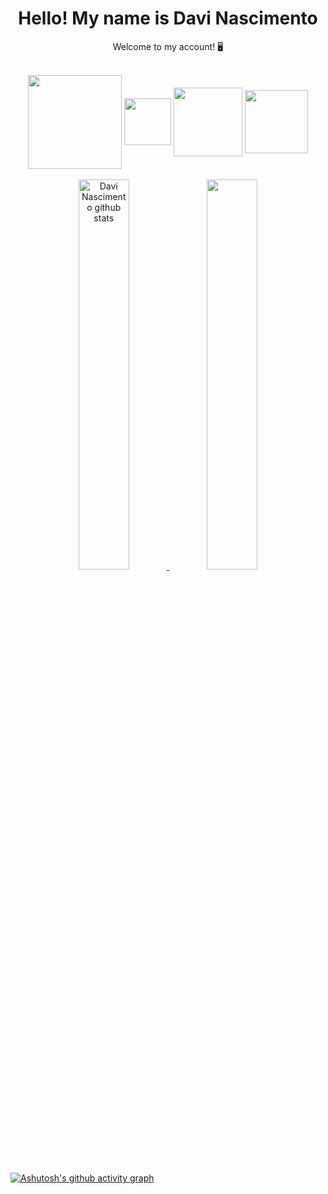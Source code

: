 <h1 align="center"> Hello! My name is Davi Nascimento </h1>
<p align="center"> Welcome to my account! 🖥 </p>
<br>

<div style="display: inline_block" align="center">
  <img align="center" width="150px" src="https://img.shields.io/badge/JavaScript-F7DF1E?style=for-the-badge&logo=javascript&logoColor=black" />
  <img align="center" width="75px" src="https://img.shields.io/badge/C%23-239120?style=for-the-badge&logo=c-sharp&logoColor=white" />
  <img align="center" width="110px" src="https://img.shields.io/badge/HTML5-E34F26?style=for-the-badge&logo=html5&logoColor=white" />
  <img align="center" width="101px" src="https://img.shields.io/badge/CSS3-1572B6?style=for-the-badge&logo=css3&logoColor=white" />
</div>

<br>

<div align="center">  
  <a href="https://github.com/davin4sciment0">
  <img width="40%" src="https://github-readme-stats.vercel.app/api?username=davin4sciment0&show_icons=true&count_private=true&hide_border=true&title_color=836FFF&icon_color=836FFF&text_color=c9d1d9&bg_color=21272e" alt="Davi Nascimento github stats" /> 
  <img width="40%" src="https://github-readme-stats.vercel.app/api/top-langs/?username=davin4sciment0&layout=compact&hide_border=true&title_color=836FFF&text_color=00bfbf&bg_color=21272e" />
</div>
  
 ##
  
[![Ashutosh's github activity graph](https://github-readme-activity-graph.cyclic.app/graph?username=davin4sciment0&bg_color=22272e&color=c3b7e1&line=826fb4&point=cdc7db&area=true&hide_border=true)](https://github.com/ashutosh00710/github-readme-activity-graph)

